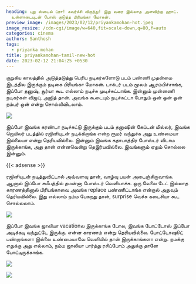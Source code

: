 ```yaml
---
heading: புது ஸ்டைல் ப்ரா! கவர்ச்சி விருந்து! இது வரை இல்லாத அளவிற்கு ஹாட்.
  உள்ளாடையுடன் போஸ் குடுத்த பிரியங்கா மோகன்.
preview_image: /images/2023/02/12/priyankamohan-hot.jpeg
image_resize: /cdn-cgi/image/w=640,fit=scale-down,q=80,f=auto
categories: cinema
authors: Santhosh
tags:
  - priyanka mohan
title: priyankamohan-tamil-new-hot
date: 2023-02-12 21:04:25 +0530
---
```

குறுகிய காலத்தில் அடுத்தடுத்து பெரிய நடிகர்களோடு படம் பண்ணி முதன்மை இடத்தில இருக்கும் நடிகை பிரியங்கா மோகன். டாக்டர் படம் மூலம் ஆரம்பிச்சாங்க, இப்போ தனுஷ், சூர்யா கூட எல்லாம் நடிச்சு முடிச்சுட்டாங்க. இன்னும் முன்னணி நடிகர்கள் விஜய், அஜித் தான். அவங்க கூடையும் நடிச்சுட்டா போதும் ஒன் ஒன் ஒன் நம்பர் ஒன் என்று சொல்லிவிடலாம்.



![](/images/2023/02/12/priyankamohan-tamil-new-hot.jpeg)

இப்போ இவங்க கரண்டா நடிச்சுட்டு இருக்கும் படம் தனுஷின் கேப்டன் மில்லர், இவங்க ஜெயிலர் படத்தில் ரஜினியுடன் நடிக்கிறாங்க என்ற ரூமர் வந்துச்சு அது உண்மையா இல்லையா என்று தெரியவில்லை. இன்னும் இவங்க கதாபாத்திர போஸ்டர் விடாம இருக்காங்க, அது தான் என்னவென்று தெஇர்யவில்லை. இவங்களும் ஏதும் சொல்லல இன்னும்.

{{< adsense >}} 

ரஜினியுடன் நடித்துவிட்டால் அவ்வளவு தான், வாழ்வு பயன் அடைஞ்சிருவாங்க. ஆனால் இப்போ சமீபத்தில் தமன்னா போஸ்டர் வெளியாச்சு. ஒரு வேலை டேட் இல்லாத காரணத்தினால் பிரியங்காவை அவங்க replace பண்ணிட்டாங்க என்றால் அதுவும் தெரியவில்லை. இது எல்லாம் நம்ம பேசுறது தான், surprise வெச்சு கடைசியா கூட சொல்லலாம்.



![](/images/2023/02/12/priyankamohan-tamil-new-hot2.jpeg)

இப்போ இவங்க ஜாலியா vacationல இருக்காங்க போல, இவங்க போட்டோஸ் இப்போ அடிக்கடி வந்துட்டே இருக்கு. என்ன காரணம் என்று தெரியவில்லை. போட்டோஷூட் பண்றாங்களா இல்லை உண்மையாவே வெளியில் தான் இருக்காங்களா என்று. நமக்கு எதுக்கு அது எல்லாம், நம்ம ஜாலியா பார்த்து ரசிப்போம் அதுக்கு தானே போட்டிருக்காங்க. 

![](/images/2023/02/12/priyankamohan-tamil-new-hot6.jpeg)

![](/images/2023/02/12/priyankamohan-tamil-new-hott.jpeg)
